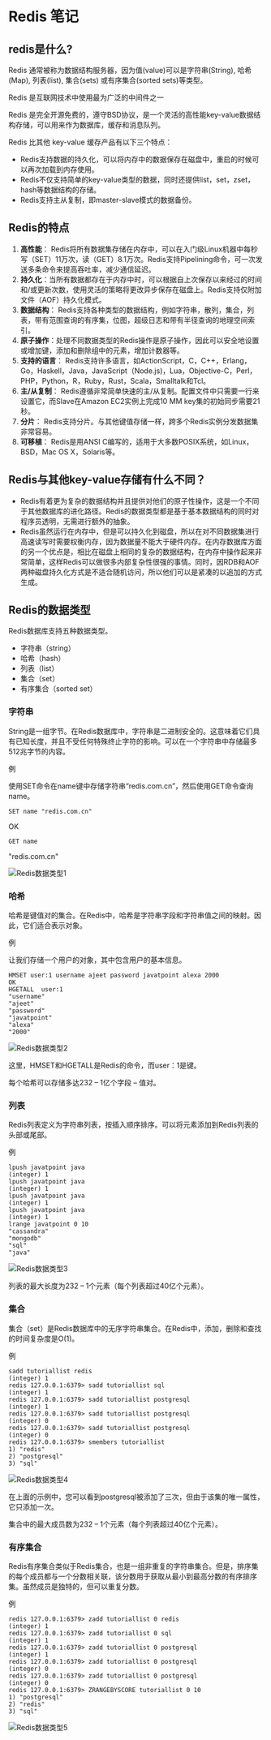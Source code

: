 # Redis 笔记

## redis是什么?

Redis 通常被称为数据结构服务器，因为值(value)可以是字符串(String), 哈希(Map), 列表(list), 集合(sets) 或有序集合(sorted sets)等类型。

Redis 是互联网技术中使用最为广泛的中间件之一

Redis 是完全开源免费的，遵守BSD协议，是一个灵活的高性能key-value数据结构存储，可以用来作为数据库，缓存和消息队列。

Redis 比其他 key-value 缓存产品有以下三个特点：

- Redis支持数据的持久化，可以将内存中的数据保存在磁盘中，重启的时候可以再次加载到内存使用。
- Redis不仅支持简单的key-value类型的数据，同时还提供list，set，zset，hash等数据结构的存储。
- Redis支持主从复制，即master-slave模式的数据备份。



## Redis的特点

1. **高性能**： Redis将所有数据集存储在内存中，可以在入门级Linux机器中每秒写（SET）11万次，读（GET）8.1万次。Redis支持Pipelining命令，可一次发送多条命令来提高吞吐率，减少通信延迟。
2. **持久化**：当所有数据都存在于内存中时，可以根据自上次保存以来经过的时间和/或更新次数，使用灵活的策略将更改异步保存在磁盘上。Redis支持仅附加文件（AOF）持久化模式。
3. **数据结构**： Redis支持各种类型的数据结构，例如字符串，散列，集合，列表，带有范围查询的有序集，位图，超级日志和带有半径查询的地理空间索引。
4. **原子操作**：处理不同数据类型的Redis操作是原子操作，因此可以安全地设置或增加键，添加和删除组中的元素，增加计数器等。
5. **支持的语言**： Redis支持许多语言，如ActionScript，C，C++，Erlang，Go，Haskell，Java，JavaScript（Node.js)，Lua，Objective-C，Perl，PHP，Python，R，Ruby，Rust，Scala，Smalltalk和Tcl。
6. **主/从复制**： Redis遵循非常简单快速的主/从复制。配置文件中只需要一行来设置它，而Slave在Amazon EC2实例上完成10 MM key集的初始同步需要21秒。
7. **分片**： Redis支持分片。与其他键值存储一样，跨多个Redis实例分发数据集非常容易。
8. **可移植**： Redis是用ANSI C编写的，适用于大多数POSIX系统，如Linux，BSD，Mac OS X，Solaris等。

## Redis与其他key-value存储有什么不同？

- Redis有着更为复杂的数据结构并且提供对他们的原子性操作，这是一个不同于其他数据库的进化路径。Redis的数据类型都是基于基本数据结构的同时对程序员透明，无需进行额外的抽象。
- Redis虽然运行在内存中，但是可以持久化到磁盘，所以在对不同数据集进行高速读写时需要权衡内存，因为数据量不能大于硬件内存。在内存数据库方面的另一个优点是，相比在磁盘上相同的复杂的数据结构，在内存中操作起来非常简单，这样Redis可以做很多内部复杂性很强的事情。同时，因RDB和AOF两种磁盘持久化方式是不适合随机访问，所以他们可以是紧凑的以追加的方式生成。





## Redis的数据类型

Redis数据库支持五种数据类型。

- 字符串（string）
- 哈希（hash）
- 列表（list）
- 集合（set）
- 有序集合（sorted set）

### 字符串

String是一组字节。在Redis数据库中，字符串是二进制安全的。这意味着它们具有已知长度，并且不受任何特殊终止字符的影响。可以在一个字符串中存储最多512兆字节的内容。

例

使用SET命令在name键中存储字符串“redis.com.cn”，然后使用GET命令查询name。

```
SET name "redis.com.cn"  
```

OK  

```
GET name   
```

"redis.com.cn" 

![Redis数据类型1](https://cdn.jsdelivr.net/gh/kender1314/NotePicture/20201024152530.png)



### 哈希

哈希是键值对的集合。在Redis中，哈希是字符串字段和字符串值之间的映射。因此，它们适合表示对象。

例

让我们存储一个用户的对象，其中包含用户的基本信息。

```
HMSET user:1 username ajeet password javatpoint alexa 2000  
OK  
HGETALL  user:1  
"username"  
"ajeet"  
"password"  
"javatpoint"  
"alexa"  
"2000" 
```

![Redis数据类型2](../../../../Typora/picture/redis-data-types2-1.png)

这里，HMSET和HGETALL是Redis的命令，而user：1是键。

每个哈希可以存储多达232 – 1亿个字段 – 值对。

### 列表

Redis列表定义为字符串列表，按插入顺序排序。可以将元素添加到Redis列表的头部或尾部。

例

```
lpush javatpoint java  
(integer) 1  
lpush javatpoint java  
(integer) 1  
lpush javatpoint java  
(integer) 1  
lpush javatpoint java  
(integer) 1  
lrange javatpoint 0 10  
"cassandra"  
"mongodb"  
"sql"  
"java"  
```

![Redis数据类型3](../../../../Typora/picture/redis-data-types3-1.png)

列表的最大长度为232 – 1个元素（每个列表超过40亿个元素）。

### 集合

集合（set）是Redis数据库中的无序字符串集合。在Redis中，添加，删除和查找的时间复杂度是O(1)。

例

```
sadd tutoriallist redis  
(integer) 1  
redis 127.0.0.1:6379> sadd tutoriallist sql  
(integer) 1  
redis 127.0.0.1:6379> sadd tutoriallist postgresql  
(integer) 1  
redis 127.0.0.1:6379> sadd tutoriallist postgresql  
(integer) 0  
redis 127.0.0.1:6379> sadd tutoriallist postgresql  
(integer) 0  
redis 127.0.0.1:6379> smembers tutoriallist  
1) "redis"  
2) "postgresql"  
3) "sql" 
```

![Redis数据类型4](../../../../Typora/picture/redis-data-types4-1.png)

在上面的示例中，您可以看到postgresql被添加了三次，但由于该集的唯一属性，它只添加一次。

集合中的最大成员数为232 – 1个元素（每个列表超过40亿个元素）。

### 有序集合

Redis有序集合类似于Redis集合，也是一组非重复的字符串集合。但是，排序集的每个成员都与一个分数相关联，该分数用于获取从最小到最高分数的有序排序集。虽然成员是独特的，但可以重复分数。

例

```
redis 127.0.0.1:6379> zadd tutoriallist 0 redis  
(integer) 1  
redis 127.0.0.1:6379> zadd tutoriallist 0 sql  
(integer) 1  
redis 127.0.0.1:6379> zadd tutoriallist 0 postgresql  
(integer) 1  
redis 127.0.0.1:6379> zadd tutoriallist 0 postgresql  
(integer) 0  
redis 127.0.0.1:6379> zadd tutoriallist 0 postgresql  
(integer) 0  
redis 127.0.0.1:6379> ZRANGEBYSCORE tutoriallist 0 10  
1) "postgresql"  
2) "redis"  
3) "sql"   
```

![Redis数据类型5](../../../../Typora/picture/redis-data-types5-1.png)

















###